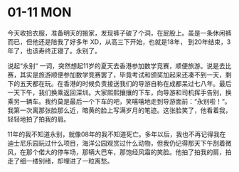 # 01-11 MON



今天收拾衣服，准备明天的搬家，发现裤子破了个洞，在屁股上。虽是一条休闲裤而已，但他还是陪我了好多年 XD，从高三下开始，也就是18年， 到20年结束，3年了，也该寿终正寝了。永别了。

说起“永别“ 一词，突然想起11岁的夏天去香港参加数学竞赛，顺便旅游。说是去比赛，其实是旅游顺便参加数学竞赛罢了，毕竟考试和颁奖加起来还凑不到一天，剩下的五天都在玩。在香港的时候负责接送我们的导游自称在成都呆过七八年。最后一天下午，我们换乘返回深圳。大家熙熙攘攘的下车，向导游和司机挥手告别，换乘另一辆车。我约莫是最后一个下车的吧，笑嘻嘻地走到导游面前：“永别啦！“。我第一次离那张脸那么近，暗黄的脸上写满岁月的笔迹。这张脸笑了，他看着我，轻轻地拍了拍我的肩。

11年的我不知道永别，就像08年的我不知道死亡。多年以后，我也不再记得我在迪士尼乐园玩过什么项目，海洋公园观赏过什么动物，但我仍记得那天下午刮着微风，在那个偌大的停车场，那辆大巴车，那饱经风霜的笑脸。他拍了拍我的肩，拍走了细一缕别绪，却埋进了一粒离愁。

